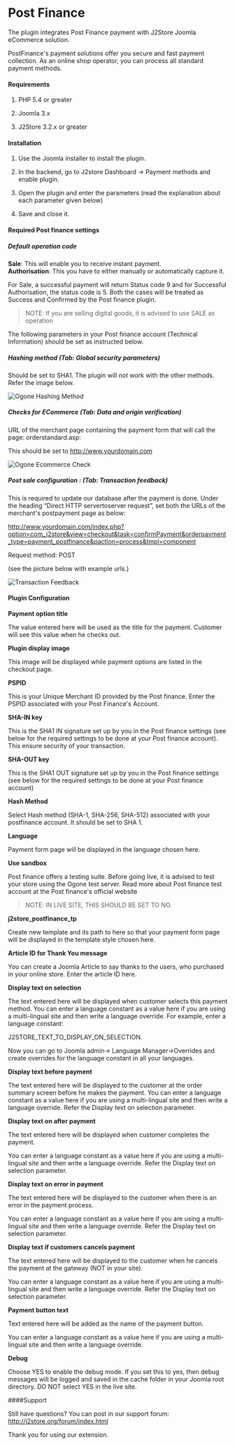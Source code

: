 # Post Finance

The plugin integrates Post Finance payment with J2Store Joomla eCommerce solution. 

PostFinance's payment solutions offer you secure and fast payment collection. As an online shop operator, you can process all standard payment methods.

#### Requirements

1. PHP 5.4 or greater

2. Joomla 3.x

3. J2Store 3.2.x or greater

#### Installation

1. Use the Joomla installer to install the plugin.

2. In the backend, go to J2store Dashboard -> Payment methods and enable plugin.

3. Open the plugin and enter the parameters (read the explanation about each parameter given below)

4. Save and close it.

#### Required Post finance settings
##### Default operation code
**Sale**: This will enable you to receive instant payment.  
**Authorisation**: This you have to either manually or automatically capture it.

For Sale, a successful payment will return Status code 9 and for Successful Authorisation, the status code is 5. Both the cases will be treated as Success and Confirmed by the 
Post finance plugin.

>NOTE: If you are selling digital goods, it is advised to use SALE as operation 

The following parameters in your Post finance account (Technical Information) should be set as instructed below.

##### Hashing method (Tab: Global security parameters)

Should be set to SHA­1. The plugin will not work with the other methods. Refer the image below.

![Ogone Hashing Method](./assets/images/hashing_method_ogone.png)

##### Checks for E­Commerce (Tab: Data and origin verification)
URL of the merchant page containing the payment form that will call the page: orderstandard.asp: 

This should be set to http://www.yourdomain.com

![Ogone Ecommerce Check](./assets/images/ecommerce_check_ogone.png)

##### Post sale configuration : (Tab: Transaction feedback)
This is required to update our database after the payment is done. Under the heading “Direct HTTP server­to­server request”, set both the URLs of the merchant's post­payment page as below:

http://www.yourdomain.com/index.php?option=com_j2store&view=checkout&task=confirmPayment&orderpayment_type=payment_postfinance&paction=process&tmpl=component

Request method: POST

(see the picture below with example urls.)

![Transaction Feedback](./assets/images/transaction_feedback_ogone.png)

#### Plugin Configuration

**Payment option title**

The value entered here will be used as the title for the payment. Customer will see this value when he checks out.

**Plugin display image**

This image will be displayed while payment options are listed in the checkout page.

**PSPID**

This is your Unique Merchant ID provided by the Post finance. Enter the PSPID associated with your Post Finance's Account.

**SHA-IN key**

This is the SHA­1 IN signature set up by you in the Post finance settings (see below for the required settings to be done at your Post finance account). This ensure security of your transaction.

**SHA-OUT key**

This is the SHA­1 OUT signature set up by you in the Post finance settings (see below for the required settings to be done at your Post finance account)

**Hash Method**

Select Hash method (SHA-1, SHA-256, SHA-512) associated with your postfinance account. It should be set to SHA 1.

**Language**

Payment form page will be displayed in the language chosen here.

**Use sandbox**

Post finance offers a testing suite. Before going live, it is advised to test your store using the Ogone test server. Read more about Post finance test account at the Post finance's official website

> NOTE: IN LIVE SITE, THIS SHOULD BE SET TO NO.


**j2store_postfinance_tp**

Create new template and its path to here so that your payment form page will be displayed in the template style chosen here.

**Article ID for Thank You message**

You can create a Joomla Article to say thanks to the users, who purchased in your online store. Enter the article ID here.

**Display text on selection**

The text entered here will be displayed when customer selects this payment method. You can enter a language constant as a value here if you are using a multi-lingual site and then write a language override. For example, enter a language constant:

J2STORE_TEXT_TO_DISPLAY_ON_SELECTION.

Now you can go to Joomla admin-> Language Manager->Overrides and create overrides for the language constant in all your languages.

**Display text before payment**

The text entered here will be displayed to the customer at the order summary screen before he makes the payment. You can enter a language constant as a value here if you are using a multi-lingual site and then write a language override. Refer the Display text on selection parameter. 

**Display text on after payment**

The text entered here will be displayed when customer completes the payment.

You can enter a language constant as a value here if you are using a multi-lingual site and then write a language override. Refer the Display text on selection parameter.

**Display text on error in payment**

The text entered here will be displayed to the customer when there is an error in the payment process.

You can enter a language constant as a value here if you are using a multi-lingual site and then write a language override. Refer the Display text on selection parameter.

**Display text if customers cancels payment**

The text entered here will be displayed to the customer when he cancels the payment at the gateway (NOT in your site).

You can enter a language constant as a value here if you are using a multi-lingual site and then write a language override. Refer the Display text on selection parameter.

**Payment button text**

Text entered here will be added as the name of the payment button.

You can enter a language constant as a value here if you are using a multi-lingual site and then write a language override.

**Debug**

Choose YES to enable the debug mode. If you set this to yes, then debug messages will be logged and saved in the cache folder in your Joomla root directory. DO NOT select YES in the live site.

####Support

Still have questions? You can post in our support forum: http://j2store.org/forum/index.html

Thank you for using our extension.